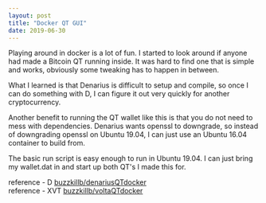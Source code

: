 ```yaml
---
layout: post
title: "Docker QT GUI"
date: 2019-06-30
---
```


Playing around in docker is a lot of fun. I started to look around if anyone had made a Bitcoin QT running inside. It was hard to find one that is simple and works, obviously some tweaking has to happen in between.  

What I learned is that Denarius is difficult to setup and compile, so once I can do something with D, I can figure it out very quickly for another cryptocurrency.  

Another benefit to running the QT wallet like this is that you do not need to mess with dependencies. Denarius wants openssl to downgrade, so instead of downgrading openssl on Ubuntu 19.04, I can just use an Ubuntu 16.04 container to build from.  

The basic run script is easy enough to run in Ubuntu 19.04. I can just bring my wallet.dat in and start up both QT's I made this for.

reference - D [buzzkillb/denariusQTdocker](https://github.com/buzzkillb/denariusQTdocker)  
reference - XVT [buzzkillb/voltaQTdocker](https://github.com/buzzkillb/voltaQTdocker)
